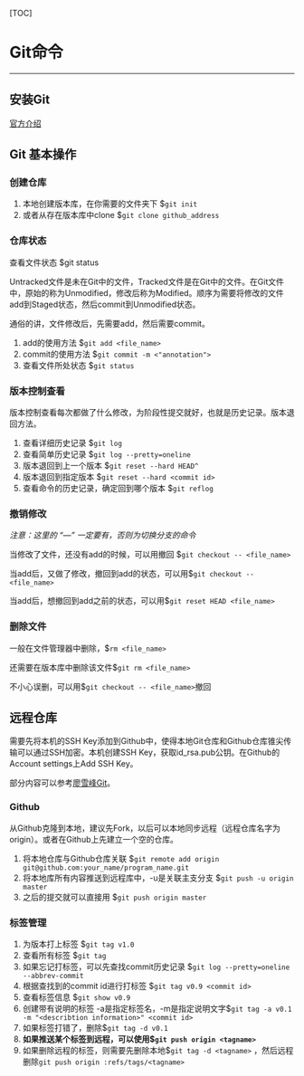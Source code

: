 [TOC]

# Git命令

---
## 安装Git

[官方介绍](<https://git-scm.com/book/en/v2>)



## Git 基本操作

### 创建仓库

1. 本地创建版本库，在你需要的文件夹下 $`git init`
2. 或者从存在版本库中clone  $`git clone github_address`

### 仓库状态

查看文件状态 $git status

Untracked文件是未在Git中的文件，Tracked文件是在Git中的文件。在Git文件中，原始的称为Unmodified，修改后称为Modified。顺序为需要将修改的文件add到Staged状态，然后commit到Unmodified状态。

通俗的讲，文件修改后，先需要add，然后需要commit。

1. add的使用方法 $`git add <file_name>`
2. commit的使用方法 $`git commit -m <"annotation">`
3. 查看文件所处状态 $`git status`

### 版本控制查看

版本控制查看每次都做了什么修改，为阶段性提交就好，也就是历史记录。版本退回方法。

1. 查看详细历史记录 $`git log`
2. 查看简单历史记录 $`git log --pretty=oneline`
3. 版本退回到上一个版本 $`git reset --hard HEAD^`
4. 版本退回到指定版本 $`git reset --hard <commit id>`
5. 查看命令的历史记录，确定回到哪个版本 $`git reflog`

### 撤销修改

*注意：这里的 “—” 一定要有，否则为切换分支的命令*

当修改了文件，还没有add的时候，可以用撤回 $`git checkout -- <file_name>`

当add后，又做了修改，撤回到add的状态，可以用$`git checkout -- <file_name>`

当add后，想撤回到add之前的状态，可以用$`git reset HEAD <file_name>`

### 删除文件

一般在文件管理器中删除，$`rm <file_name>`

还需要在版本库中删除该文件$`git rm <file_name>`

不小心误删，可以用$`git checkout -- <file_name>`撤回

## 远程仓库

需要先将本机的SSH Key添加到Github中，使得本地Git仓库和Github仓库锥尖传输可以通过SSH加密。本机创建SSH Key，获取id_rsa.pub公钥。在Github的Account settings上Add SSH Key。

部分内容可以参考[廖雪峰Git](https://www.liaoxuefeng.com/wiki/896043488029600/896954117292416)。

### Github

从Github克隆到本地，建议先Fork，以后可以本地同步远程（远程仓库名字为origin）。或者在Github上先建立一个空的仓库。

1. 将本地仓库与Github仓库关联		$`git remote add origin git@github.com:your_name/program_name.git`
2. 将本地库所有内容推送到远程库中，-u是关联主支分支		$`git push -u origin master`
3. 之后的提交就可以直接用 $`git push origin master`

### 标签管理

1. 为版本打上标签 $`git tag v1.0`
2. 查看所有标签 $`git tag`
3. 如果忘记打标签，可以先查找commit历史记录 $`git log --pretty=oneline --abbrev-commit`
4. 根据查找到的commit id进行打标签 $`git tag v0.9 <commit id>`
5. 查看标签信息 $`git show v0.9`
6. 创建带有说明的标签 -a是指定标签名，-m是指定说明文字$`git tag -a v0.1 -m "<describtion information>" <commit id>`
7. 如果标签打错了，删除$`git tag -d v0.1`
8. **如果推送某个标签到远程，可以使用$`git push origin <tagname>`**
9. 如果删除远程的标签，则需要先删除本地$`git tag -d <tagname>` ，然后远程删除`git push origin :refs/tags/<tagname>`













